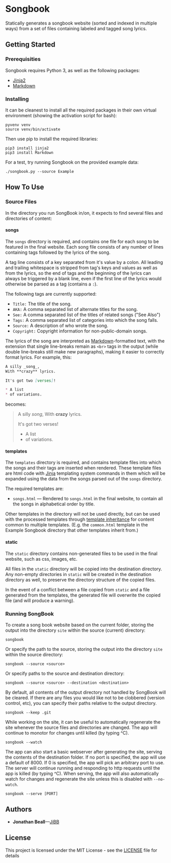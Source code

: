 # Songbook

Statically generates a songbook website (sorted and indexed in multiple ways) from a set of files containing labeled and tagged song lyrics.


## Getting Started

### Prerequisities

Songbook requires Python 3, as well as the following packages:

* [Jinja2](http://jinja.pocoo.org)
* [Markdown](http://pythonhosted.org/Markdown/)

### Installing

It can be cleanest to install all the required packages in their own virtual environment (showing the activation script for bash):

```
pyvenv venv
source venv/bin/activate
```

Then use pip to install the required libraries:

```
pip3 install jinja2
pip3 install Markdown
```

For a test, try running Songbook on the provided example data:

```
./songbook.py --source Example
```


## How To Use

### Source Files

In the directory you run SongBook in/on, it expects to find several files and directories of content:

#### songs

The `songs` directory is required, and contains one file for each song to be featured in the final website.  Each song file consists  of any number of lines containing tags followed by the lyrics of the song.

A tag line consists of a key separated from it's value by a colon.  All leading and trailing whitespace is stripped from tag's keys and  values as well as from the lyrics, so the end of tags and the beginning of the lyrics can always be triggered by a blank line, even if the first line of the lyrics would otherwise be parsed as a tag (contains a `:`).

The following tags are currently supported:

* `Title:` The title of the song.
* `AKA:` A comma separated list of alternate titles for the song.
* `See:` A comma separated list of the titles of related songs ("See Also")
* `Tags:` A comma separated list of categories into which the song falls.
* `Source:` A description of who wrote the song.
* `Copyright:` Copyright information for non-public-domain songs.

The lyrics of the song are interpreted as [Markdown](http://daringfireball.net/projects/markdown/syntax)-formatted text, with the extension that single line-breaks remain as `<br>` tags in the output (while double line-breaks still make new paragraphs), making it easier to correctly format lyrics.  For example, this:

```Markdown
A silly _song_,
With **crazy** lyrics.

It's got two [verses]!

* A list
* of variations.
```

becomes:

>A silly _song_,
>With **crazy** lyrics.
>
>It's got two verses!
>
>* A list
>* of variations.

#### templates

The `templates` directory is required, and contains template files into which the songs and their tags are inserted when rendered.  These template files are html code with [Jinja](http://jinja.pocoo.org/docs/dev/templates/) templating system commands in them which will be expanded using the data from the songs parsed out of the `songs` directory.

The required templates are:

* `songs.html` — Rendered to `songs.html` in the final website, to contain all the songs in alphabetical order by title.

Other templates in the directory will not be used directly, but can be used with the processed templates through [template inheritance](http://jinja.pocoo.org/docs/dev/templates/#template-inheritance) for content common to multiple templates. (E.g. the `common.html` template in the Example Songbook directory that other templates inherit from.)

#### static

The `static` directory contains non-generated files to be used in the final website, such as css, images, etc.

All files in the `static` directory will be copied into the destination directory.  Any non-empty directories in `static` will be created in the destination directory as well, to preserve the directory structure of the copied files.

In the event of a conflict between a file copied from `static` and a file generated from the templates, the generated file will overwrite the copied file (and will produce a warning).


### Running SongBook

To create a song book website based on the current folder, storing the output into the directory `site` within the source (current) directory:

```
songbook
```

Or specify the path to the source, storing the output into the directory `site` within the source directory:

```
songbook --source <source>
```

Or specify paths to the source and destination directory:

```
songbook --source <source> --destination <destination>
```

By default, all contents of the output directory not handled by SongBook will be cleared.  If there are any files you would like not to be clobbered (version control, etc), you can specify their paths relative to the output directory.

```
songbook --keep .git
```

While working on the site, it can be useful to automatically regenerate the site whenever the source files and directories are changed.  The app will continue to monotor for changes until killed (by typing ^C).

```
songbook --watch
```

The app can also start a basic webserver after generating the site, serving the contents of the destination folder.  If no port is specified, the app will use a default of 8000.  If 0 is specified, the app will pick an arbitrary port to use.  The server will continue running and responding to http requests until the app is killed (by typing ^C).  When serving, the app will also automatically watch for changes and regenerate the site unless this is disabled with `--no-watch`.

```
songbook --serve [PORT]
```


## Authors

* **Jonathan Beall**—[JiBB](https://github.com/JiBB)


## License

This project is licensed under the MIT License - see the [LICENSE](LICENSE) file for details
